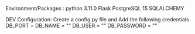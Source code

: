Environment/Packages  :
python 3.11.0
Flask
PostgreSQL 15
SQLALCHEMY

DEV Configuration:
Create a config.py file and Add the following credentials
 DB_PORT =
 DB_NAME = ""
 DB_USER = ""
 DB_PASSWORD = ""

 